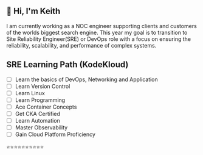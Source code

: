 ## 👋 Hi, I'm Keith
I am currently working as a NOC engineer supporting clients and customers of the worlds biggest search engine. This year my goal is to transition to Site Reliability Engineer(SRE) or DevOps role with a focus on ensuring the reliability, scalability, and performance of complex systems.

## SRE Learning Path (KodeKloud)
- [ ] Learn the basics of DevOps, Networking and Application
- [ ] Learn Version Control
- [ ] Learn Linux
- [ ] Learn Programming
- [ ] Ace Container Concepts
- [ ] Get CKA Certified
- [ ] Learn Automation
- [ ] Master Observability
- [ ] Gain Cloud Platform Proficiency

⭐⭐⭐⭐⭐⭐⭐⭐⭐⭐
